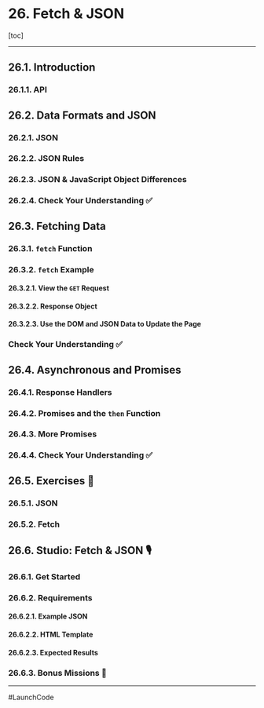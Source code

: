 # 26. Fetch & JSON

[toc]

---

## 26.1. Introduction

### 26.1.1. API

## 26.2. Data Formats and JSON

### 26.2.1. JSON

### 26.2.2. JSON Rules

### 26.2.3. JSON & JavaScript Object Differences

### 26.2.4. Check Your Understanding :white_check_mark:

## 26.3. Fetching Data

### 26.3.1. `fetch` Function

### 26.3.2. `fetch` Example

#### 26.3.2.1. View the `GET` Request

#### 26.3.2.2. Response Object

#### 26.3.2.3. Use the DOM and JSON Data to Update the Page

### Check Your Understanding :white_check_mark:

## 26.4. Asynchronous and Promises

### 26.4.1. Response Handlers

### 26.4.2. Promises and the `then` Function

### 26.4.3. More Promises

### 26.4.4. Check Your Understanding :white_check_mark:

## 26.5. Exercises :runner:

### 26.5.1. JSON

### 26.5.2. Fetch

## 26.6. Studio: Fetch & JSON :studio_microphone:

### 26.6.1. Get Started

### 26.6.2. Requirements

#### 26.6.2.1. Example JSON

#### 26.6.2.2. HTML Template

#### 26.6.2.3. Expected Results

### 26.6.3. Bonus Missions :rocket:



---

#LaunchCode